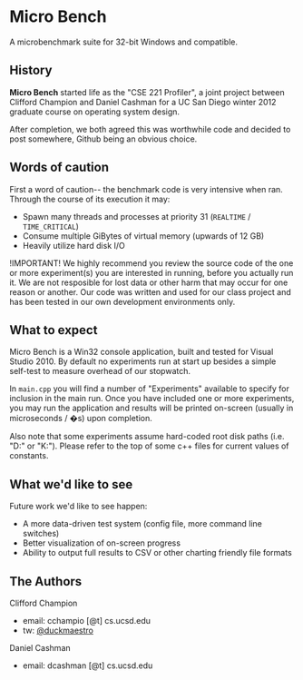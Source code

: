 # Micro Bench
A microbenchmark suite for 32-bit Windows and compatible.

## History
**Micro Bench** started life as the "CSE 221 Profiler", a joint project
between Clifford Champion and Daniel Cashman for a UC San Diego 
winter 2012 graduate course on operating system design.

After completion, we both agreed this was worthwhile code and decided 
to post somewhere, Github being an obvious choice.

## Words of caution
First a word of caution-- the benchmark code is very intensive when ran. 
Through the course of its execution it may:

* Spawn many threads and processes at priority 31 (`REALTIME` / `TIME_CRITICAL`)
* Consume multiple GiBytes of virtual memory (upwards of 12 GB)
* Heavily utilize hard disk I/O

!IMPORTANT! We highly recommend you review the source code of the one or more
experiment(s) you are interested in running, before you actually run it. We are 
not resposible for lost data or other harm that may occur for one reason or another.
Our code was written and used for our class project and has been tested in our
own development environments only.

## What to expect
Micro Bench is a Win32 console application, built and tested for Visual Studio 2010.
By default no experiments run at start up besides a simple self-test 
to measure overhead of our stopwatch. 

In `main.cpp` you will find a 
number of "Experiments" available to specify for inclusion in the main run. 
Once you have included one or more experiments, you may run the application 
and results will be printed on-screen (usually in microseconds / �s) upon completion.

Also note that some experiments assume hard-coded root disk paths (i.e. "D:\" or "K:\"). 
Please refer to the top of some c++ files for current values of constants.

## What we'd like to see

Future work we'd like to see happen:

* A more data-driven test system (config file, more command line switches)
* Better visualization of on-screen progress
* Ability to output full results to CSV or other charting friendly file formats

## The Authors

Clifford Champion

* email: cchampio [@t] cs.ucsd.edu
* tw: [@duckmaestro](http://twitter.com/duckmaestro)

Daniel Cashman

* email: dcashman [@t] cs.ucsd.edu
 

